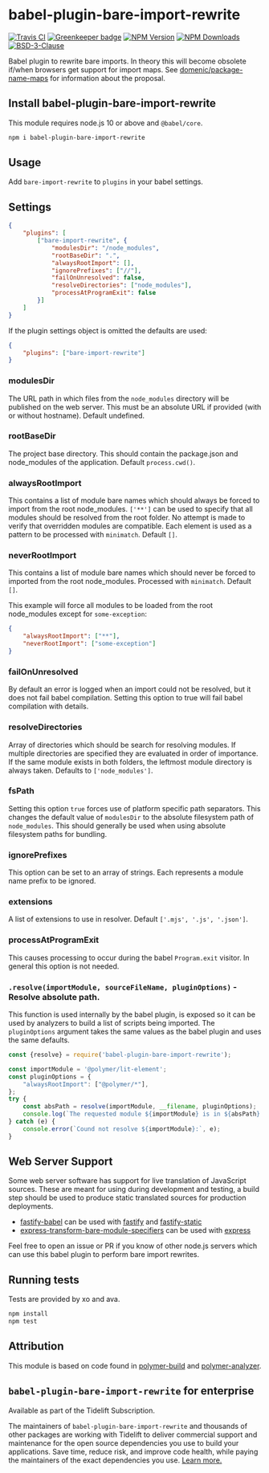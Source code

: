 # babel-plugin-bare-import-rewrite

[![Travis CI][travis-image]][travis-url]
[![Greenkeeper badge][gk-image]](https://greenkeeper.io/)
[![NPM Version][npm-image]][npm-url]
[![NPM Downloads][downloads-image]][downloads-url]
[![BSD-3-Clause][license-image]](LICENSE)

Babel plugin to rewrite bare imports.  In theory this will become obsolete if/when
browsers get support for import maps.  See [domenic/package-name-maps] for information
about the proposal.

## Install babel-plugin-bare-import-rewrite

This module requires node.js 10 or above and `@babel/core`.

```sh
npm i babel-plugin-bare-import-rewrite
```

## Usage

Add `bare-import-rewrite` to `plugins` in your babel settings.

## Settings

```json
{
	"plugins": [
		["bare-import-rewrite", {
			"modulesDir": "/node_modules",
			"rootBaseDir": ".",
			"alwaysRootImport": [],
			"ignorePrefixes": ["//"],
			"failOnUnresolved": false,
			"resolveDirectories": ["node_modules"],
			"processAtProgramExit": false
		}]
	]
}
```

If the plugin settings object is omitted the defaults are used:
```json
{
	"plugins": ["bare-import-rewrite"]
}
```

### modulesDir

The URL path in which files from the `node_modules` directory will be published on
the web server. This must be an absolute URL if provided (with or without hostname).
Default undefined.

### rootBaseDir

The project base directory.  This should contain the package.json and node_modules
of the application.  Default `process.cwd()`.

### alwaysRootImport

This contains a list of module bare names which should always be forced to import from
the root node_modules.  `['**']` can be used to specify that all modules should be
resolved from the root folder.  No attempt is made to verify that overridden modules
are compatible.  Each element is used as a pattern to be processed with `minimatch`.
Default `[]`.

### neverRootImport

This contains a list of module bare names which should never be forced to imported
from the root node_modules.  Processed with `minimatch`.  Default `[]`.

This example will force all modules to be loaded from the root node_modules except
for `some-exception`:
```json
{
	"alwaysRootImport": ["**"],
	"neverRootImport": ["some-exception"]
}
```

### failOnUnresolved

By default an error is logged when an import could not be resolved, but it does not fail babel compilation.
Setting this option to true will fail babel compilation with details.

### resolveDirectories

Array of directories which should be search for resolving modules. If multiple directories are specified they
are evaluated in order of importance. If the same module exists in both folders, the leftmost module directory is
always taken. Defaults to `['node_modules']`.

### fsPath

Setting this option `true` forces use of platform specific path separators.  This changes
the default value of `modulesDir` to the absolute filesystem path of `node_modules`.  This
should generally be used when using absolute filesystem paths for bundling.

### ignorePrefixes

This option can be set to an array of strings.  Each represents a module name prefix
to be ignored.

### extensions

A list of extensions to use in resolver. Default `['.mjs', '.js', '.json']`.

### processAtProgramExit

This causes processing to occur during the babel `Program.exit` visitor.  In general
this option is not needed.

### `.resolve(importModule, sourceFileName, pluginOptions)` - Resolve absolute path.

This function is used internally by the babel plugin, is exposed so it can be used
by analyzers to build a list of scripts being imported.  The `pluginOptions` argument
takes the same values as the babel plugin and uses the same defaults.

```js
const {resolve} = require('babel-plugin-bare-import-rewrite');

const importModule = '@polymer/lit-element';
const pluginOptions = {
	"alwaysRootImport": ["@polymer/*"],
};
try {
	const absPath = resolve(importModule, __filename, pluginOptions);
	console.log(`The requested module ${importModule} is in ${absPath}.`);
} catch (e) {
	console.error(`Cound not resolve ${importModule}:`, e);
}
```

## Web Server Support

Some web server software has support for live translation of JavaScript sources.  These
are meant for using during development and testing, a build step should be used to
produce static translated sources for production deployments.

* [fastify-babel] can be used with [fastify] and [fastify-static]
* [express-transform-bare-module-specifiers] can be used with [express]

Feel free to open an issue or PR if you know of other node.js servers which can use this
babel plugin to perform bare import rewrites.

## Running tests

Tests are provided by xo and ava.

```sh
npm install
npm test
```

## Attribution

This module is based on code found in [polymer-build] and [polymer-analyzer].

## `babel-plugin-bare-import-rewrite` for enterprise

Available as part of the Tidelift Subscription.

The maintainers of `babel-plugin-bare-import-rewrite` and thousands of other packages are working with Tidelift to deliver commercial support and maintenance for the open source dependencies you use to build your applications. Save time, reduce risk, and improve code health, while paying the maintainers of the exact dependencies you use. [Learn more.](https://tidelift.com/subscription/pkg/npm-babel-plugin-bare-import-rewrite?utm_source=npm-babel-plugin-bare-import-rewrite&utm_medium=referral&utm_campaign=enterprise&utm_term=repo)

[npm-image]: https://img.shields.io/npm/v/babel-plugin-bare-import-rewrite.svg
[npm-url]: https://npmjs.org/package/babel-plugin-bare-import-rewrite
[travis-image]: https://travis-ci.org/cfware/babel-plugin-bare-import-rewrite.svg?branch=master
[travis-url]: https://travis-ci.org/cfware/babel-plugin-bare-import-rewrite
[gk-image]: https://badges.greenkeeper.io/cfware/babel-plugin-bare-import-rewrite.svg
[downloads-image]: https://img.shields.io/npm/dm/babel-plugin-bare-import-rewrite.svg
[downloads-url]: https://npmjs.org/package/babel-plugin-bare-import-rewrite
[license-image]: https://img.shields.io/npm/l/babel-plugin-bare-import-rewrite.svg
[domenic/package-name-maps]: https://github.com/domenic/package-name-maps/
[polymer-analyzer]: https://github.com/Polymer/tools/blob/219ab4f3f9f8773e75f8c6181109e8966082b9af/packages/analyzer/src/javascript/resolve-specifier-node.ts
[polymer-build]: https://github.com/Polymer/tools/blob/219ab4f3f9f8773e75f8c6181109e8966082b9af/packages/build/src/babel-plugin-bare-specifiers.ts
[fastify]: https://github.com/fastify/fastify#readme
[fastify-static]: https://github.com/fastify/fastify-static#readme
[fastify-babel]: https://github.com/cfware/fastify-babel#readme
[express]: https://github.com/expressjs/express#readme
[express-transform-bare-module-specifiers]: https://github.com/nodecg/express-transform-bare-module-specifiers#readme
